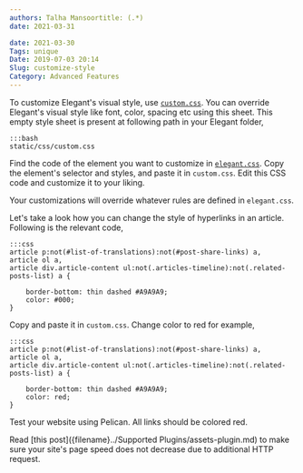 ```yaml
---
authors: Talha Mansoortitle: (.*)
date: 2021-03-31

date: 2021-03-30
Tags: unique
Date: 2019-07-03 20:14
Slug: customize-style
Category: Advanced Features
---
```


To customize Elegant's visual style, use
[`custom.css`](https://github.com/Pelican-Elegant/elegant/blob/master/static/css/custom.css).
You can override Elegant's visual style like font, color, spacing etc using
this sheet. This empty style sheet is present at following path in your Elegant
folder,

    :::bash
    static/css/custom.css

Find the code of the element you want to customize in
[`elegant.css`](https://github.com/Pelican-Elegant/elegant/blob/master/static/css/elegant.css).
Copy the element's selector and styles, and paste it in `custom.css`. Edit this
CSS code and customize it to your liking.

Your customizations will override whatever rules are defined in `elegant.css`.

Let's take a look how you can change the style of hyperlinks in an article.
Following is the relevant code,

    :::css
    article p:not(#list-of-translations):not(#post-share-links) a,
    article ol a,
    article div.article-content ul:not(.articles-timeline):not(.related-posts-list) a {

        border-bottom: thin dashed #A9A9A9;
        color: #000;
    }

Copy and paste it in `custom.css`. Change color to red for example,

    :::css
    article p:not(#list-of-translations):not(#post-share-links) a,
    article ol a,
    article div.article-content ul:not(.articles-timeline):not(.related-posts-list) a {

        border-bottom: thin dashed #A9A9A9;
        color: red;
    }

Test your website using Pelican. All links should be colored red.

Read [this post]({filename}../Supported Plugins/assets-plugin.md) to make sure your site's page
speed does not decrease due to additional HTTP request.
